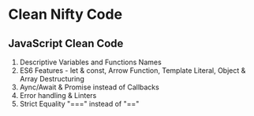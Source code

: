 # Clean Nifty Code

## JavaScript Clean Code
 1. Descriptive Variables and Functions Names
 2. ES6 Features - let & const, Arrow Function, Template Literal, Object & Array Destructuring
 3. Aync/Await & Promise instead of Callbacks
 4. Error handling & Linters
 5. Strict Equality "===" instead of "=="
